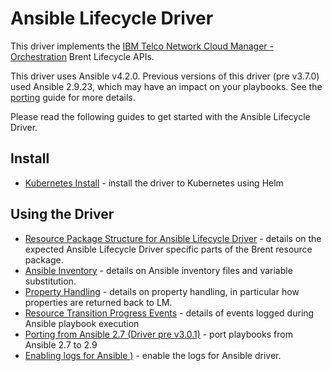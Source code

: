# Ansible Lifecycle Driver

This driver implements the [IBM Telco Network Cloud Manager - Orchestration](https://www.ibm.com/support/knowledgecenter/SSDSDC_1.3/welcome_page/kc_welcome-444.html) Brent Lifecycle APIs.

This driver uses Ansible v4.2.0. Previous versions of this driver (pre v3.7.0) used Ansible 2.9.23, which may have an impact on your playbooks. See the [porting](porting-playbooks.md) guide for more details.

Please read the following guides to get started with the Ansible Lifecycle Driver.

## Install

- [Kubernetes Install](./install_with_helm.md) - install the driver to Kubernetes using Helm

## Using the Driver

- [Resource Package Structure for Ansible Lifecycle Driver](./resource_package_structure.md) - details on the expected Ansible Lifecycle Driver specific parts of the Brent resource package.
- [Ansible Inventory](./ansible_inventory.md) - details on Ansible inventory files and variable substitution.
- [Property Handling](./property_handling.md) - details on property handling, in particular how properties are returned back to LM.
- [Resource Transition Progress Events](./progress_events.md) - details of events logged during Ansible playbook execution
- [Porting from Ansible 2.7 (Driver pre v3.0.1)](./porting-playbooks.md) - port playbooks from Ansible 2.7 to 2.9
- [Enabling logs for Ansible )](./ibm-cp4na-log-message.md) - enable the logs for Ansible driver.